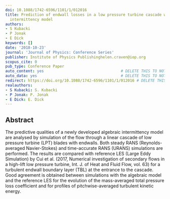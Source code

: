 ```yaml
---
doi: 10.1088/1742-6596/1101/1/012016
title: Prediction of endwall losses in a low pressure turbine cascade with an algebraic
  intermittency model
authors:
- S Kubacki
- P Jonak
- E Dick
keywords: []
date: '2018-10-23'
journal: 'Journal of Physics: Conference Series'
publisher: Institute of Physics Publishinghelen.craven@iop.org
scopus_cite: 0
pub_type: Conference Paper
auto_content: yes                                  # DELETE THIS TO NOT AUTO GENERATE CONTENT
auto_data: yes                                     # DELETE THIS TO NOT AUTO GENERATE METADATA
redirect: https://doi.org/10.1088/1742-6596/1101/1/012016 # DELETE THIS TO NOT REDIRECT
realauthors:
- S Kubacki: S. Kubacki
- P Jonak: P. Jonak
- E Dick: E. Dick
---
```



## Abstract
The predictive qualities of a newly developed algebraic intermittency model are analysed by simulation of the flow through a linear cascade of low pressure turbine (LPT) blades with endwalls. Both steady RANS (Reynolds-averaged Navier-Stokes) and time-accurate RANS (URANS) simulations are performed. The results are compared with reference LES (Large Eddy Simulation) by Cui et al. (2017, Numerical investigation of secondary flows in a high-lift low pressure turbine, Int. J. of Heat and Fluid Flow, vol. 63) for a turbulent endwall boundary layer (TBL) at the entrance to the cascade. Good agreement is obtained between simulations with the algebraic model and the reference LES for the evolution of the mass-averaged total pressure loss coefficient and for profiles of pitchwise-averaged turbulent kinetic energy.
